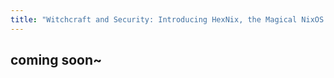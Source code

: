 ```yaml
---
title: "Witchcraft and Security: Introducing HexNix, the Magical NixOS Flake"
---
```

## coming soon~